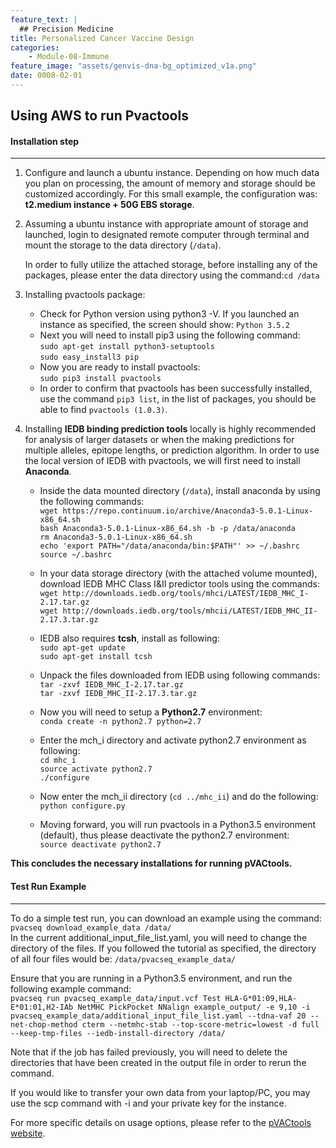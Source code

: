 ```yaml
---
feature_text: |
  ## Precision Medicine
title: Personalized Cancer Vaccine Design
categories:
    - Module-08-Immune
feature_image: "assets/genvis-dna-bg_optimized_v1a.png"
date: 0008-02-01
---
```


## Using AWS to run Pvactools 

#### **Installation step**
_____________________

1. Configure and launch a ubuntu instance. Depending on how much data you plan on processing, the amount of memory and storage should be customized accordingly. For this small example, the configuration was: **t2.medium instance + 50G EBS storage**. 

2. Assuming a ubuntu instance with appropriate amount of storage and launched, login to designated remote computer through terminal and mount the storage to the data directory (`/data`).

    In order to fully utilize the attached storage, before installing any of the packages, please enter the data directory using the command:`cd /data`  

3. Installing pvactools package:

    * Check for Python version using python3 -V. If you launched an instance as specified, the screen should show:
    `Python 3.5.2`  
    * Next you will need to install pip3 using the following command:  
    `sudo apt-get install python3-setuptools`  
    `sudo easy_install3 pip`  
    * Now you are ready to install pvactools:  
    `sudo pip3 install pvactools`  
    * In order to confirm that pvactools has been successfully installed, use the command `pip3 list`, in the list of packages, you should be able to find `pvactools (1.0.3)`.  

4. Installing **IEDB binding prediction tools** locally is highly recommended for analysis of larger datasets or when the making predictions for multiple alleles, epitope lengths, or prediction algorithm. In order to use the local version of IEDB with pvactools, we will first need to install **Anaconda**.  
    * Inside the data mounted directory (`/data`), install anaconda by using the following commands:  
    `wget https://repo.continuum.io/archive/Anaconda3-5.0.1-Linux-x86_64.sh`  
    `bash Anaconda3-5.0.1-Linux-x86_64.sh -b -p /data/anaconda`  
    `rm Anaconda3-5.0.1-Linux-x86_64.sh`  
    `echo 'export PATH="/data/anaconda/bin:$PATH"' >> ~/.bashrc`  
    `source ~/.bashrc`

    * In your data storage directory (with the attached volume mounted), download IEDB MHC Class I&II predictor tools using the commands:  
    `wget http://downloads.iedb.org/tools/mhci/LATEST/IEDB_MHC_I-2.17.tar.gz`  
    `wget http://downloads.iedb.org/tools/mhcii/LATEST/IEDB_MHC_II-2.17.3.tar.gz`  

    * IEDB also requires **tcsh**, install as following:  
    `sudo apt-get update`  
    `sudo apt-get install tcsh`  

    * Unpack the files downloaded from IEDB using following commands:  
    `tar -zxvf IEDB_MHC_I-2.17.tar.gz`  
    `tar -zxvf IEDB_MHC_II-2.17.3.tar.gz`  

    * Now you will need to setup a **Python2.7** environment:  
    `conda create -n python2.7 python=2.7`  

    * Enter the mch_i directory and activate python2.7 environment as following:  
    `cd mhc_i`  
    `source activate python2.7`  
    `./configure`  

    * Now enter the mch_ii directory (`cd ../mhc_ii`) and do the following:  
    `python configure.py`  

    * Moving forward, you will run pvactools in a Python3.5 environment (default), thus please deactivate the python2.7 environment:  
    `source deactivate python2.7`

**This concludes the necessary installations for running pVACtools.**

#### **Test Run Example**
__________________________  
To do a simple test run, you can download an example using the command:  
    `pvacseq download_example_data /data/`  
    In the current additional_input_file_list.yaml, you will need to change the directory of the files. If you followed the tutorial as specified, the directory of all four files would be: `/data/pvacseq_example_data/`  

Ensure that you are running in a Python3.5 environment, and run the following example command:  
    `pvacseq run pvacseq_example_data/input.vcf Test HLA-G*01:09,HLA-E*01:01,H2-IAb NetMHC PickPocket NNalign example_output/ -e 9,10 -i pvacseq_example_data/additional_input_file_list.yaml --tdna-vaf 20 --net-chop-method cterm --netmhc-stab --top-score-metric=lowest -d full --keep-tmp-files --iedb-install-directory /data/`  

Note that if the job has failed previously, you will need to delete the directories that have been created in the output file in order to rerun the command.  

If you would like to transfer your own data from your laptop/PC, you may use the scp command with -i and your private key for the instance.

For more specific details on usage options, please refer to the [pVACtools website](http://pvactools.readthedocs.io/en/latest/pvacseq/run.html).
